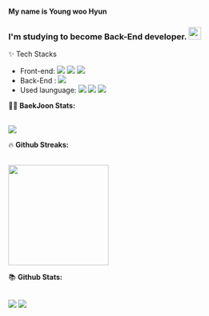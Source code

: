 #### My name is Young woo Hyun
### I'm studying to become Back-End developer.  <img src="https://media.giphy.com/media/hvRJCLFzcasrR4ia7z/giphy.gif" width="25px">



✨ Tech Stacks
* Front-end: <span><img src="https://img.shields.io/badge/HTML5-E34F26?style=flat-square&logo=HTML5&logoColor=white"/></span> <span><img src="https://img.shields.io/badge/CSS3-1572B6?style=flat-square&logo=CSS3&logoColor=white"/></span> <span><img src="https://img.shields.io/badge/JavaScript-F7DF1E?style=flat-square&logo=JavaScript&logoColor=white"/></span>
* Back-End : <span><img src="https://img.shields.io/badge/MySQL-4479A1?style=flat-square&logo=MySQL&logoColor=white"/></span>
* Used launguage: <span><img src="https://img.shields.io/badge/Java-007396?style=flat-square&logo=Java&logoColor=white"/></span> <span><img src="https://img.shields.io/badge/Python-3776AB?style=flat-square&logo=Python&logoColor=white"/></span> <span><img src="https://img.shields.io/badge/C-A8B9CC?style=flat-square&logo=C&logoColor=white"/></span>


<summary>🤷‍♂️ <b> BaekJoon Stats: </b></summary>
  <br>
<p align="left">
  <img src="http://mazassumnida.wtf/api/v2/generate_badge?boj=ieeh1016"/>
</p>
</자세히>

<summary>&#128293 <b>Github Streaks: </b></summary>
  <br>
<p align="left">
  <img height="200em" src="https://github-readme-streak-stats.herokuapp.com/?user=ieeh1016&hide_border=true&theme=vue-dark" />  
</p>

<summary>📚 <b>Github Stats: </b></summary>
<br>
<p align="left">
  <img src="https://github-readme-stats.vercel.app/api?username=ieeh1016&&show_icons=true&theme=vue-dark&line_height=27"/>
  <img src="https://github-readme-stats.vercel.app/api/top-langs/?username=ieeh1016&theme=vue-dark&langs_count=3">
</p>
</자세히>


<!--
**ieeh1016/ieeh1016** is a ✨ _special_ ✨ repository because its `README.md` (this file) appears on your GitHub profile.

Here are some ideas to get you started:

- 🔭 I’m currently working on ...
- 🌱 I’m currently learning ...
- 👯 I’m looking to collaborate on ...
- 🤔 I’m looking for help with ...
- 💬 Ask me about ...
- 📫 How to reach me: ...
- 😄 Pronouns: ...
- ⚡ Fun fact: ...
-->
